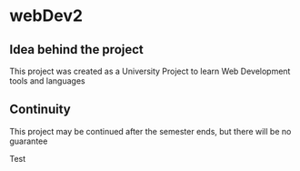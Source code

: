 # webDev2

## Idea behind the project
This project was created as a University Project to learn Web Development tools and languages

## Continuity
This project may be continued after the semester ends, but there will be no guarantee

Test

